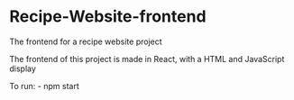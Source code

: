 # Recipe-Website-frontend
The frontend for a recipe website project

The frontend of this project is made in React, with a HTML and JavaScript display

To run:
    - npm start    